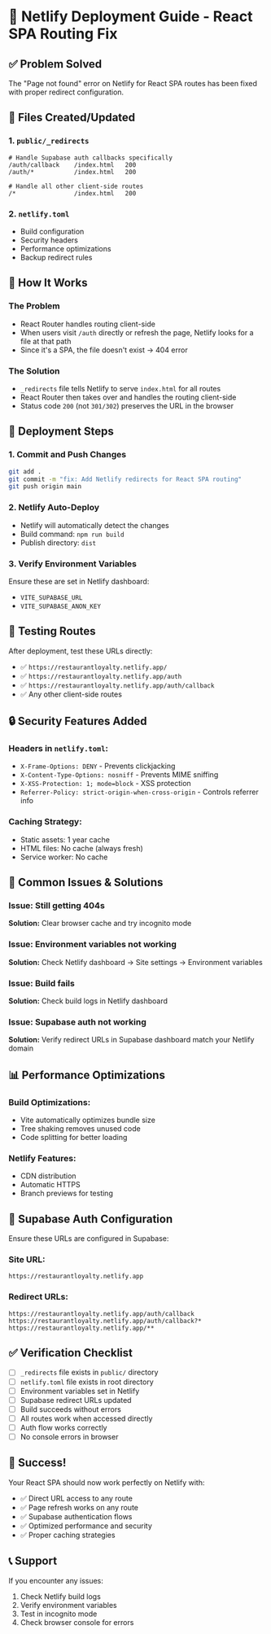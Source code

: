 # 🚀 Netlify Deployment Guide - React SPA Routing Fix

## ✅ Problem Solved
The "Page not found" error on Netlify for React SPA routes has been fixed with proper redirect configuration.

## 📁 Files Created/Updated

### 1. `public/_redirects`
```
# Handle Supabase auth callbacks specifically
/auth/callback    /index.html   200
/auth/*           /index.html   200

# Handle all other client-side routes
/*                /index.html   200
```

### 2. `netlify.toml`
- Build configuration
- Security headers
- Performance optimizations
- Backup redirect rules

## 🔧 How It Works

### The Problem
- React Router handles routing client-side
- When users visit `/auth` directly or refresh the page, Netlify looks for a file at that path
- Since it's a SPA, the file doesn't exist → 404 error

### The Solution
- `_redirects` file tells Netlify to serve `index.html` for all routes
- React Router then takes over and handles the routing client-side
- Status code `200` (not `301/302`) preserves the URL in the browser

## 🚀 Deployment Steps

### 1. Commit and Push Changes
```bash
git add .
git commit -m "fix: Add Netlify redirects for React SPA routing"
git push origin main
```

### 2. Netlify Auto-Deploy
- Netlify will automatically detect the changes
- Build command: `npm run build`
- Publish directory: `dist`

### 3. Verify Environment Variables
Ensure these are set in Netlify dashboard:
- `VITE_SUPABASE_URL`
- `VITE_SUPABASE_ANON_KEY`

## 🧪 Testing Routes

After deployment, test these URLs directly:
- ✅ `https://restaurantloyalty.netlify.app/`
- ✅ `https://restaurantloyalty.netlify.app/auth`
- ✅ `https://restaurantloyalty.netlify.app/auth/callback`
- ✅ Any other client-side routes

## 🔒 Security Features Added

### Headers in `netlify.toml`:
- `X-Frame-Options: DENY` - Prevents clickjacking
- `X-Content-Type-Options: nosniff` - Prevents MIME sniffing
- `X-XSS-Protection: 1; mode=block` - XSS protection
- `Referrer-Policy: strict-origin-when-cross-origin` - Controls referrer info

### Caching Strategy:
- Static assets: 1 year cache
- HTML files: No cache (always fresh)
- Service worker: No cache

## 🚨 Common Issues & Solutions

### Issue: Still getting 404s
**Solution:** Clear browser cache and try incognito mode

### Issue: Environment variables not working
**Solution:** Check Netlify dashboard → Site settings → Environment variables

### Issue: Build fails
**Solution:** Check build logs in Netlify dashboard

### Issue: Supabase auth not working
**Solution:** Verify redirect URLs in Supabase dashboard match your Netlify domain

## 📊 Performance Optimizations

### Build Optimizations:
- Vite automatically optimizes bundle size
- Tree shaking removes unused code
- Code splitting for better loading

### Netlify Features:
- CDN distribution
- Automatic HTTPS
- Branch previews for testing

## 🔄 Supabase Auth Configuration

Ensure these URLs are configured in Supabase:

### Site URL:
```
https://restaurantloyalty.netlify.app
```

### Redirect URLs:
```
https://restaurantloyalty.netlify.app/auth/callback
https://restaurantloyalty.netlify.app/auth/callback?*
https://restaurantloyalty.netlify.app/**
```

## ✅ Verification Checklist

- [ ] `_redirects` file exists in `public/` directory
- [ ] `netlify.toml` file exists in root directory
- [ ] Environment variables set in Netlify
- [ ] Supabase redirect URLs updated
- [ ] Build succeeds without errors
- [ ] All routes work when accessed directly
- [ ] Auth flow works correctly
- [ ] No console errors in browser

## 🎉 Success!

Your React SPA should now work perfectly on Netlify with:
- ✅ Direct URL access to any route
- ✅ Page refresh works on any route
- ✅ Supabase authentication flows
- ✅ Optimized performance and security
- ✅ Proper caching strategies

## 📞 Support

If you encounter any issues:
1. Check Netlify build logs
2. Verify environment variables
3. Test in incognito mode
4. Check browser console for errors 